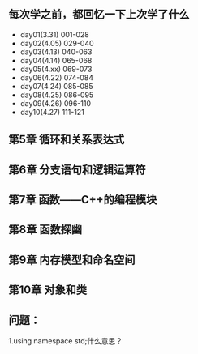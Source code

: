 ## 每次学之前，都回忆一下上次学了什么
- day01(3.31) 001-028
- day02(4.05) 029-040
- day03(4.13) 040-063
- day04(4.14) 065-068
- day05(4.xx) 069-073
- day06(4.22) 074-084
- day07(4.24) 085-085
- day08(4.25) 086-095
- day09(4.26) 096-110
- day10(4.27) 111-121



## 第5章 循环和关系表达式

## 第6章 分支语句和逻辑运算符

## 第7章 函数——C++的编程模块

## 第8章 函数探幽

## 第9章 内存模型和命名空间

## 第10章 对象和类

## 问题：
1.using namespace std;什么意思？





